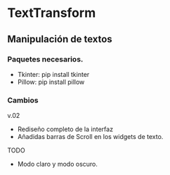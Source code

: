 # TextTransform

## Manipulación de textos

### Paquetes necesarios.


+ Tkinter: pip install tkinter
+ Pillow: pip install pillow

### Cambios

v.02

+ Rediseño completo de la interfaz
+ Añadidas barras de Scroll en los widgets de texto.

TODO
+ Modo claro y modo oscuro.